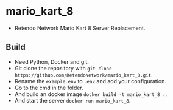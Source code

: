 # mario_kart_8
- Retendo Network Mario Kart 8 Server Replacement.

## Build
- Need Python, Docker and git.
- Git clone the repository with `git clone https://github.com/RetendoNetwork/mario_kart_8.git`.
- Rename the `example.env` to `.env` and add your configuration.
- Go to the cmd in the folder.
- And build an docker image `docker build -t mario_kart_8 .`.
- And start the server `docker run mario_kart_8`.
